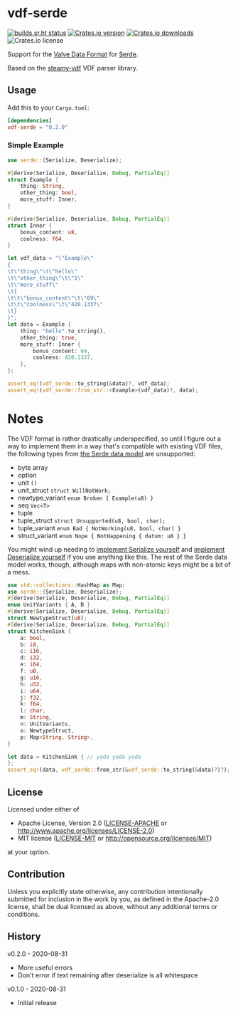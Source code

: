 # vdf-serde

[![builds.sr.ht status](https://builds.sr.ht/~boringcactus/vdf-serde.svg)](https://builds.sr.ht/~boringcactus/vdf-serde?)
[![Crates.io version](https://img.shields.io/crates/v/vdf-serde)](https://crates.io/crates/vdf-serde)
[![Crates.io downloads](https://img.shields.io/crates/d/vdf-serde)](https://crates.io/crates/vdf-serde)
![Crates.io license](https://img.shields.io/crates/l/vdf-serde)

Support for the [Valve Data Format](https://developer.valvesoftware.com/wiki/KeyValues) for [Serde](https://serde.rs/).

Based on the [steamy-vdf](https://crates.io/crates/steamy-vdf) VDF parser library.

## Usage

Add this to your `Cargo.toml`:

```toml
[dependencies]
vdf-serde = "0.2.0"
```

### Simple Example

```rust
use serde::{Serialize, Deserialize};

#[derive(Serialize, Deserialize, Debug, PartialEq)]
struct Example {
    thing: String,
    other_thing: bool,
    more_stuff: Inner,
}

#[derive(Serialize, Deserialize, Debug, PartialEq)]
struct Inner {
    bonus_content: u8,
    coolness: f64,
}

let vdf_data = "\"Example\"
{
\t\"thing\"\t\"hello\"
\t\"other_thing\"\t\"1\"
\t\"more_stuff\"
\t{
\t\t\"bonus_content\"\t\"69\"
\t\t\"coolness\"\t\"420.1337\"
\t}
}";
let data = Example {
    thing: "hello".to_string(),
    other_thing: true,
    more_stuff: Inner {
        bonus_content: 69,
        coolness: 420.1337,
    },
};

assert_eq!(vdf_serde::to_string(&data)?, vdf_data);
assert_eq!(vdf_serde::from_str::<Example>(vdf_data)?, data);
```

# Notes

The VDF format is rather drastically underspecified, so until I figure out a way to implement them in a way that's compatible with
existing VDF files, the following types from [the Serde data model](https://serde.rs/data-model.html) are unsupported:

- byte array
- option
- unit `()`
- unit_struct `struct WillNotWork;`
- newtype_variant `enum Broken { Example(u8) }`
- seq `Vec<T>`
- tuple
- tuple_struct `struct Unsupported(u8, bool, char);`
- tuple_variant `enum Bad { NotWorking(u8, bool, char) }`
- struct_variant `enum Nope { NotHappening { datum: u8 } }`

You might wind up needing to [implement Serialize yourself](https://serde.rs/impl-serialize.html) and
[implement Deserialize yourself](https://serde.rs/impl-deserialize.html) if you use anything like this.
The rest of the Serde data model works, though, although maps with non-atomic keys might be a bit of a mess.

```rust
use std::collections::HashMap as Map;
use serde::{Serialize, Deserialize};
#[derive(Serialize, Deserialize, Debug, PartialEq)]
enum UnitVariants { A, B }
#[derive(Serialize, Deserialize, Debug, PartialEq)]
struct NewtypeStruct(u8);
#[derive(Serialize, Deserialize, Debug, PartialEq)]
struct KitchenSink {
    a: bool,
    b: i8,
    c: i16,
    d: i32,
    e: i64,
    f: u8,
    g: u16,
    h: u32,
    i: u64,
    j: f32,
    k: f64,
    l: char,
    m: String,
    n: UnitVariants,
    o: NewtypeStruct,
    p: Map<String, String>,
}

let data = KitchenSink { // yada yada yada
};
assert_eq!(data, vdf_serde::from_str(&vdf_serde::to_string(&data)?)?);
```

## License

Licensed under either of

 * Apache License, Version 2.0
   ([LICENSE-APACHE](LICENSE-APACHE) or http://www.apache.org/licenses/LICENSE-2.0)
 * MIT license
   ([LICENSE-MIT](LICENSE-MIT) or http://opensource.org/licenses/MIT)

at your option.

## Contribution

Unless you explicitly state otherwise, any contribution intentionally submitted
for inclusion in the work by you, as defined in the Apache-2.0 license, shall be
dual licensed as above, without any additional terms or conditions.

## History

v0.2.0 - 2020-08-31
- More useful errors
- Don't error if text remaining after deserialize is all whitespace

v0.1.0 - 2020-08-31
- Initial release
